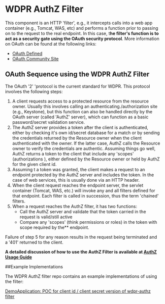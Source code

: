 WDPR AuthZ Filter
=========

This component is an HTTP 'filter', e.g., it intercepts calls into a web app container (e.g., Tomcat, WAS, etc) and performs  a function prior to passing on to the  request to the real endpoint.  In this case, t**he filter's function is to act as a security gate using the OAuth security protocol**. More information on OAuth can be found at the following links:

* [OAuth Defined](http://en.wikipedia.org/wiki/OAuth)
* [OAuth Community Site](http://oauth.net/)

## OAuth Sequence using the WDPR AuthZ Filter


The OAuth '2' 'protocol is the current standard for WDPR. This protocol involves the following steps:

1. A client requests access to a protected resource from the resource owner. Usually this involves calling an authenticating./authorization site (e.g., Keystone), but this function can also be handled directly by the OAuth server (called 'AuthZ' server), which can function as a basic password/secret validation service.
2.  The AuthZ server provides a token after the client is authenticated, either by checking it's own id/secret database for a match or by sending the credentials returned by the Resource owner when the client authenticated with the owner. If the latter case, AuthZ calls the Resource owner to verify the credentials are authentic.  Assuming things go well, AuthZ returns a token to the client that include any 'scopes' (authorizations ), either  defined by the Resource owner or held by AuthZ for the given client id. 
3.  Assuming t a token was granted, the client makes a request to an endpoint protected by the  AuthZ server and includes the token. In the case of web services, this is usually done via an HTTP header.
4.  When the client request reaches the endpoint server, the servlet container (Tomcat, WAS, etc.) will invoke any and all filters defined for that endpoint.  Each filter is called in succession, thus the term 'chained' filters.
5.  When a request reaches the AuthZ filter, it has two functions:
	*  Call the AuthZ server and validate that the token carried in the request is valid/still active
	*  Compare any 'scopes' (think permissions or roles) in the token with scope required by the** endpoint. 

Failure of step 5 for any reason results in the request being terminated and a '401' returned to the client. 

**A detailed discussion of how to use the AuthZ Filter is available at [AuthZ Usage Guide](https://github.disney.com/WDPR-RA-UI/Security-Filter/blob/shanghai/Documents/wdpr-authz-user-guide.md)**
 
##Example Implementations

The WDPR AuthZ filter repo contains an example implementations of using the filter:

[DemoApplication: POC for client id / client secret version of wdpr-authz filter](https://github.disney.com/WDPR-ReferenceArchitecture/OauthHTTPFilterTest)
	




